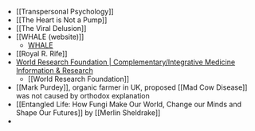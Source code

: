 - [[Transpersonal Psychology]]
- [[The Heart is Not a Pump]]
- [[The Viral Delusion]]
- [[WHALE (website)]]
	- [WHALE](http://whale.to/)
- [[Royal R. Rife]]
- [World Research Foundation | Complementary/Integrative Medicine Information & Research](https://www.wrf.org/)
	- [[World Research Foundation]]
- [[Mark Purdey]], organic farmer in UK, proposed [[Mad Cow Disease]] was not caused by orthodox explanation
- [[Entangled Life: How Fungi Make Our World, Change our Minds and Shape Our Futures]] by [[Merlin Sheldrake]]
-